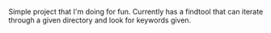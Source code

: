 Simple project that I'm doing for fun. Currently has a findtool that can iterate through a given directory and look for keywords given.
